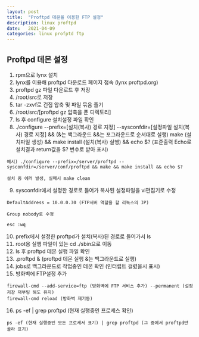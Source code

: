 ```yaml
---
layout: post
title:  "Proftpd 데몬을 이용한 FTP 설정"
description: linux proftpd
date:   2021-04-09
categories: linux profptd ftp
---
```

    
    
##  Proftpd 데몬 설정
    
1. rpm으로 lynx 설치
2. lynx를 이용해 proftpd 다운로드 페이지 접속 (lynx proftpd.org)
3. proftpd gz 파일 다운로드 후 저장
4. /root/src로 저장
5. tar -zxvf로 건집 압축 및 파일 묶음 풀기
6. /root/src/[proftpd gz 압축을 푼 디렉토리]
7. ls 후 configure 설치설정 파일 확인
8. ./configure --prefix=[설치(복사) 경로 지정] --sysconfdir=[설정파일 설치(복사) 경로 지정] && (&는 백그라운드 &&는 포그라운드로 순서대로 실행) make (설치파일 생성) && make install (설치(복사) 실행) && echo $? (표준출력 Echo로 설치결과 return값을 $? 변수로 받아 표시) 
```
예시) ./configure --prefix=/server/proftpd -- sysconfdir=/server/conf/proftpd && make && make install && echo $?

설치 중 에러 발생, 실패시 make clean 
```
9. sysconfdir에서 설정한 경로로 들어가 복사된 설정파일을 vi편집기로 수정
```
DefaultAddress = 10.0.0.30 (FTP서버 역할을 할 리눅스의 IP)

Group nobody로 수정

esc :wq
```
10. prefix에서 설정한 proftpd가 설치(복사)된 경로로 들어가서 ls 
11. root용 실행 파일이 있는 cd ./sbin으로 이동
12. ls 후 proftpd 데몬 실행 파일 확인
13. .proftpd & (proftpd 데몬 실행 &는 백그라운드로 실행)
14. jobs로 백그라운드로 작업중인 데몬 확인 (인터럽트 걸렸을시 표시)
15. 방화벽에 FTP설정 추가
```
firewall-cmd --add-service=ftp (방화벽에 FTP 서비스 추가) --permanent (설정 저장 재부팅 해도 유지)
firewall-cmd reload (방화벽 재기동)
```
16. ps -ef | grep proftpd (현재 실행중인 프로세스 확인)
```
ps -ef (현재 실행중인 모든 프로세서 표기) | grep proftpd (그 중에서 proftpd만 골라 표기)
```



